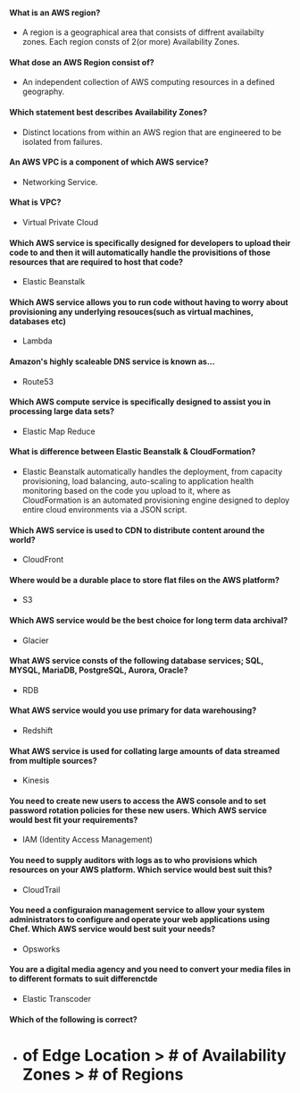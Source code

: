 #### What is an AWS region?
- A region is a geographical area that consists of diffrent availabilty
  zones. Each region consts of 2(or more) Availability Zones.

#### What dose an AWS Region consist of?
- An independent collection of AWS computing resources in a defined
  geography.

#### Which statement best describes Availability Zones?
- Distinct locations from within an AWS region that are engineered to be
  isolated from failures.

#### An AWS VPC is a component of which AWS service?
- Networking Service.

#### What is VPC?
- Virtual Private Cloud

#### Which AWS service is specifically designed for developers to upload their code to and then it will automatically handle the provisitions of those resources that are required to host that code?
- Elastic Beanstalk

#### Which AWS service allows you to run code without having to worry about provisioning any underlying resouces(such as virtual machines, databases etc)
- Lambda

#### Amazon's highly scaleable DNS service is known as...
- Route53

#### Which AWS compute service is specifically designed to assist you in processing large data sets?
- Elastic Map Reduce

#### What is difference between Elastic Beanstalk & CloudFormation?
- Elastic Beanstalk automatically handles the deployment, from capacity
  provisioning, load balancing, auto-scaling to application health
  monitoring based on the code you upload to it, where as CloudFormation
  is an automated provisioning engine designed to deploy entire cloud
  environments via a JSON script.

#### Which AWS service is used to CDN to distribute content around the world?
- CloudFront

#### Where would be a durable place to store flat files on the AWS platform?
- S3

#### Which AWS service would be the best choice for long term data archival?
- Glacier

#### What AWS service consts of the following database services; SQL, MYSQL, MariaDB, PostgreSQL, Aurora, Oracle?
- RDB

#### What AWS service would you use primary for data warehousing?
- Redshift


#### What AWS service is used for collating large amounts of data streamed from multiple sources?
- Kinesis

#### You need to create new users to access the AWS console and to set password rotation policies for these new users. Which AWS service would best fit your requirements?
- IAM (Identity Access Management)

#### You need to supply auditors with logs as to who provisions which resources on your AWS platform. Which service would best suit this?
- CloudTrail

#### You need a configuraion management service to allow your system administrators to configure and operate your web applications using Chef. Which AWS service would best suit your needs?
- Opsworks

#### You are a digital media agency and you need to convert your media files in to different formats to suit differenctde
- Elastic Transcoder
#### Which of the following is correct?
- # of Edge Location > # of Availability Zones > # of Regions
